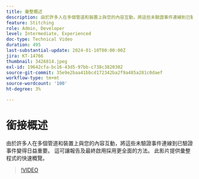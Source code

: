 ```yaml
---
title: 彙整概述
description: 由於許多人在多個管道和裝置上與您的內容互動，將這些未驗證事件連線到已驗證事件變得日益重要。 這可讓報告及最終啟用採用更全面的方法。 此影片提供彙整程式的快速概覽。
feature: Stitching
role: Admin, Developer
level: Intermediate, Experienced
doc-type: Technical Video
duration: 495
last-substantial-update: 2024-01-10T00:00:00Z
jira: KT-14766
thumbnail: 3426814.jpeg
exl-id: 19642cfa-bc16-43d5-97bb-c738c3820302
source-git-commit: 35e9e2baa41bbcd172342ba2f9a485a281c0daef
workflow-type: tm+mt
source-wordcount: '100'
ht-degree: 3%

---
```


# 銜接概述

由於許多人在多個管道和裝置上與您的內容互動，將這些未驗證事件連線到已驗證事件變得日益重要。 這可讓報告及最終啟用採用更全面的方法。 此影片提供彙整程式的快速概覽。

>[!VIDEO](https://video.tv.adobe.com/v/3452558/?learn=on&captions=chi_hant)
